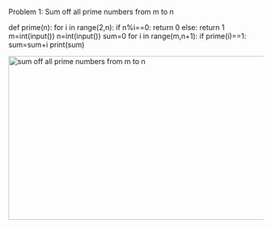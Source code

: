 Problem 1: Sum off all prime numbers from m to n

def prime(n):
    for i in range(2,n):
        if n%i==0:
            return 0
    else:
        return 1
m=int(input())
n=int(input())
sum=0
for i in range(m,n+1):
    if prime(i)==1:
        sum=sum+i
print(sum)

<img width="749" height="323" alt="sum off all prime numbers from m to n" src="https://github.com/user-attachments/assets/941b0f8c-2104-4458-9fe7-9e17ccf74a30" />

